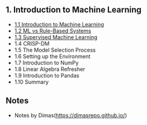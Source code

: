 ## 1. Introduction to Machine Learning

- [1.1 Introduction to Machine Learning](https://github.com/dimasrepo/DTC-ML-Zoomcamp/blob/main/Course/I.%20Introduction%20to%20Machine%20Learning/Summary/Summary.md#part-1)
- [1.2 ML vs Rule-Based Systems](https://github.com/dimasrepo/DTC-ML-Zoomcamp/blob/main/Course/I.%20Introduction%20to%20Machine%20Learning/Summary/Summary.md#part-2)
- [1.3 Supervised Machine Learning](https://github.com/dimasrepo/DTC-ML-Zoomcamp/blob/main/Course/I.%20Introduction%20to%20Machine%20Learning/Summary/Summary.md#part-3)
- 1.4 CRISP-DM
- 1.5 The Model Selection Process
- 1.6 Setting up the Environment
- 1.7 Introduction to NumPy
- 1.8 Linear Algebra Refresher
- 1.9 Introduction to Pandas
- 1.10 Summary



## Notes


* Notes by Dimas(https://dimasrepo.github.io/)
